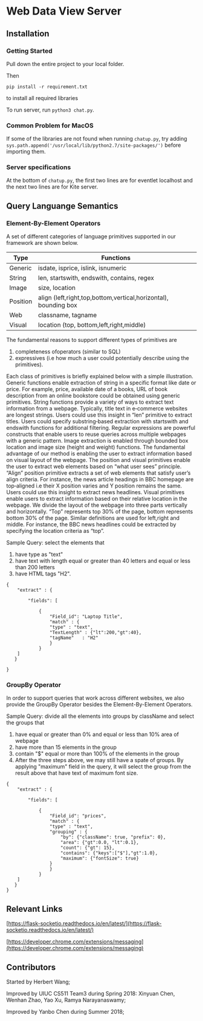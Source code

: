# Web Data View Server 
## Installation

### Getting Started

Pull down the entire project to your local folder.

Then 
```
pip install -r requirement.txt
```
to install all required libraries

To run server, run 
```python3 chat.py```.

### Common Problem for MacOS
If some of the libraries are not found when running ```chatup.py```, try adding ```sys.path.append('/usr/local/lib/python2.7/site-packages/')``` before importing them.

### Server specifications
At the bottom of ```chatup.py```, the first two lines are for eventlet localhost and the next two lines are for Kite server.  



## Query Languange Semantics 
### Element-By-Element Operators

A set of different categories of language primitives supported in our framework are shown below.

| Type    | Functions   |
| --------|---------|
| Generic | isdate, isprice, islink, isnumeric   |
| String | len, startswith, endswith, contains, regex |
| Image  | size, location   |
| Position | align (left,right,top,bottom,vertical,horizontal), bounding box |
| Web  | classname, tagname  |
| Visual | location (top, bottom,left,right,middle) |
The fundamental reasons to support different types of primitives are 

1. completeness ofoperators (similar to SQL)
2.  expressives (i.e how much a user could potentially describe using the primitives). 


Each class of primitives is briefly explained below with a simple illustration.Generic functions enable extraction of string in a specific format like date or price. For example, price, available date of a books, URL of book description from an online bookstore could be obtained using generic primitives. String functions provide a variety of ways to extract text information from a webpage. Typically, title text in e‑commerce websites are longest strings. Users could use this insight in “len” primitive to extract titles. Users could specify substring‑based extraction with startswith and endswith functions for additional filtering. Regular expressions are powerful constructs that enable users to reuse queries across multiple webpages with a generic pattern. Image extraction is enabled through bounded box location and image size (height and weight) functions. The fundamental advantage of our method is enabling the user to extract information based on visual layout of the webpage. The position and visual primitives enable the user to extract web elements based on “what user sees” principle. “Align” position primitive extracts a set of web elements that satisfy user’s align criteria. For instance, the news article headings in BBC homepage are top‑aligned i.e their X position varies and Y position remains the same. Users could use this insight to extract news headlines. Visual primitivesenable users to extract information based on their relative location in the webpage. We divide the layout of the webpage into three parts vertically and horizontally. “Top” represents top 30% of the page, bottom represents bottom 30% of the page. Similar definitions are used for left,right and middle. For instance, the BBC news headlines could be extracted by specifying the location criteria as “top”.

Sample Query: select the elements that 

1. have type as "text"
2. have text with length equal or greater than 40 letters and equal or less than 200 letters
3. have HTML tags "H2".

```
{
    "extract" : {

        "fields": [

            {
                "Field_id": "Laptop Title",
                "match" : {
                "type" : "text",
                "TextLength" : {"lt":200,"gt":40},             
                "tagName"   : "H2"
                }
            }
    ]
   }

}
```
### GroupBy Operator

In order to support queries that work across different websites, we also provide the GroupBy Operator besides the Element-By-Element Operators.

Sample Query: divide all the elements into groups by className and select the groups that 

1. have equal or greater than 0% and equal or less than 10% area of webpage
2. have more than 15 elements in the group 
3. contain "$" equal or more than 100% of the elements in the group
4. After the three steps above, we may still have a spate of groups. By applying "maximum" field in the query, it will select the group from the result above that have text of maximum font size.


```
{
    "extract" : {

        "fields": [

            {
                "Field_id": "prices",
                "match" : {
                "type" : "text",
                "grouping" : {
                    "by": {"className": true, "prefix": 0},
                    "area": {"gt":0.0, "lt":0.1},
                    "count": {"gt": 15},
                    "contains": {"keys":["$"],"gt":1.0},
                    "maximum": {"fontSize": true}
                }
                }
            }
    ]
   }
}

```


## Relevant Links
[https://flask-socketio.readthedocs.io/en/latest/](https://flask-socketio.readthedocs.io/en/latest/)


[https://developer.chrome.com/extensions/messaging](https://developer.chrome.com/extensions/messaging)



## Contributors
Started by Herbert Wang;


Improved by UIUC CS511 Team3 during Spring 2018: Xinyuan Chen, Wenhan Zhao, Yao Xu, Ramya Narayanaswamy;


Improved by Yanbo Chen during Summer 2018;
